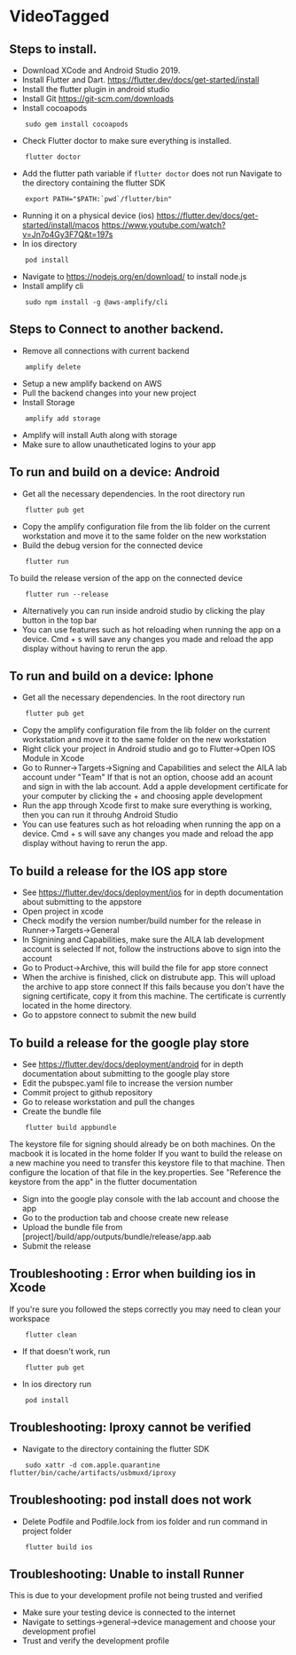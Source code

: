 # VideoTagged


## Steps to install.
- Download XCode and Android Studio 2019.
- Install Flutter and Dart.
    https://flutter.dev/docs/get-started/install
- Install the flutter plugin in android studio
- Install Git
    https://git-scm.com/downloads
- Install cocoapods
```
    sudo gem install cocoapods
```
- Check Flutter doctor to make sure everything is installed.
```
    flutter doctor
```
- Add the flutter path variable if `flutter doctor` does not run
Navigate to the directory containing the flutter SDK
```
    export PATH="$PATH:`pwd`/flutter/bin"
```
- Running it on a physical device (ios)
    https://flutter.dev/docs/get-started/install/macos
    https://www.youtube.com/watch?v=Jn7o4Gy3F7Q&t=197s
- In ios directory
```
    pod install
```
- Navigate to https://nodejs.org/en/download/ to install node.js
- Install amplify cli
```
    sudo npm install -g @aws-amplify/cli
```



## Steps to Connect to another backend.
- Remove all connections with current backend
```
    amplify delete
```
- Setup a new amplify backend on AWS
- Pull the backend changes into your new project
- Install Storage
```
    amplify add storage
```
- Amplify will install Auth along with storage 
- Make sure to allow unautheticated logins to your app

## To run and build on a device: Android
- Get all the necessary dependencies. In the root directory run
```
    flutter pub get
```
- Copy the amplify configuration file from the lib folder on the current workstation and move it to the same folder on the new workstation
- Build the debug version for the connected device
```
    flutter run
```
To build the release version of the app on the connected device
```
    flutter run --release
```
- Alternatively you can run inside android studio by clicking the play button in the top bar 
- You can use features such as hot reloading when running the app on a device. Cmd + s will save any changes 
    you made and reload the app display without having to rerun the app.
    
## To run and build on a device: Iphone
- Get all the necessary dependencies. In the root directory run
```
    flutter pub get
```
- Copy the amplify configuration file from the lib folder on the current workstation and move it to the same folder on the new workstation
- Right click your project in Android studio and go to Flutter->Open IOS Module in Xcode
- Go to Runner->Targets->Signing and Capabilities and select the AILA lab account under "Team"
    If that is not an option, choose add an acount and sign in with the lab account. 
    Add a apple development certificate for your computer by clicking the + and choosing apple development
- Run the app through Xcode first to make sure everything is working, then you can run it throuhg Android Studio
- You can use features such as hot reloading when running the app on a device. Cmd + s will save any changes 
    you made and reload the app display without having to rerun the app.
 
## To build a release for the IOS app store
- See https://flutter.dev/docs/deployment/ios for in depth documentation about submitting to the appstore
- Open project in xcode 
- Check modify the version number/build number for the release in Runner->Targets->General
- In Signining and Capabilities, make sure the AILA lab development account is selected
    If not, follow the instructions above to sign into the account
- Go to Product->Archive, this will build the file for app store connect
- When the archive is finished, click on distrubute app. This will upload the archive to app store connect
    If this fails because you don't have the signing certificate, copy it from this machine. The certificate
    is currently located in the home directory.
- Go to appstore connect to submit the new build

## To build a release for the google play store
- See https://flutter.dev/docs/deployment/android for in depth documentation about submitting to the google play store
- Edit the pubspec.yaml file to increase the version number
- Commit project to github repository 
- Go to release workstation and pull the changes
- Create the bundle file
```
    flutter build appbundle
```
   The keystore file for signing should already be on both machines. On the macbook it is located in the home folder
    If you want to build the release on a new machine you need to transfer this keystore file to that machine.
    Then configure the location of that file in the key.properties. See "Reference the keystore from the app" in the flutter documentation
- Sign into the google play console with the lab account and choose the app
- Go to the production tab and choose create new release
- Upload the bundle file from [project]/build/app/outputs/bundle/release/app.aab
- Submit the release

## Troubleshooting : Error when building ios in Xcode
If you're sure you followed the steps correctly you may need to clean your workspace
```
    flutter clean
```
- If that doesn't work, run 
```
    flutter pub get
```
- In ios directory run
```
    pod install
```

## Troubleshooting: Iproxy cannot be verified
- Navigate to the directory containing the flutter SDK
```
    sudo xattr -d com.apple.quarantine flutter/bin/cache/artifacts/usbmuxd/iproxy
```

## Troubleshooting: pod install does not work
- Delete Podfile and Podfile.lock from ios folder and run command in project folder
```
    flutter build ios
```

## Troubleshooting: Unable to install Runner
This is due to your development profile not being trusted and verified
- Make sure your testing device is connected to the internet
- Navigate to settings->general->device management and choose your development profiel
- Trust and verify the development profile
